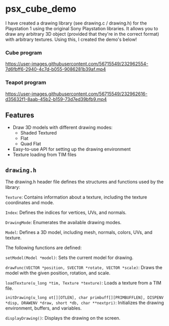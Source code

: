 # psx_cube_demo

I have created a drawing library (see drawing.c / drawing.h) for the Playstation 1 using the original Sony Playstation libraries. 
It allows you to draw any arbitrary 3D object (provided that they're in the correct format) with arbitrary textures. Using this, I
created the demo's below!

###  Cube program

https://user-images.githubusercontent.com/56715549/232962554-7d6fbff6-2940-4c7d-b055-9086281b39af.mp4

### Teapot program

https://user-images.githubusercontent.com/56715549/232962616-d35632f1-8aab-45b2-b159-73d7ed39bfb9.mp4

## Features
* Draw 3D models with different drawing modes:
  * Shaded Textured
  * Flat
  * Quad Flat
* Easy-to-use API for setting up the drawing environment
* Texture loading from TIM files

## `drawing.h`

The drawing.h header file defines the structures and functions used by the library:

`Texture`: Contains information about a texture, including the texture coordinates and mode.

`Index`: Defines the indices for vertices, UVs, and normals.

`DrawingMode`: Enumerates the available drawing modes.

`Model`: Defines a 3D model, including mesh, normals, colors, UVs, and texture.

The following functions are defined:

`setModel(Model *model)`: Sets the current model for drawing.

`drawFunc(VECTOR *position, SVECTOR *rotate, VECTOR *scale)`: Draws the model with the given position, rotation, and scale.

`loadTexture(u_long *tim, Texture *texture)`: Loads a texture from a TIM file.

`initDrawing(u_long ot[][OTLEN], char primbuff[][PRIMBUFFLEN], DISPENV *disp, DRAWENV *draw, short *db, char **nextpri)`: Initializes the drawing environment, buffers, and variables.

`displayDrawing()`: Displays the drawing on the screen.
